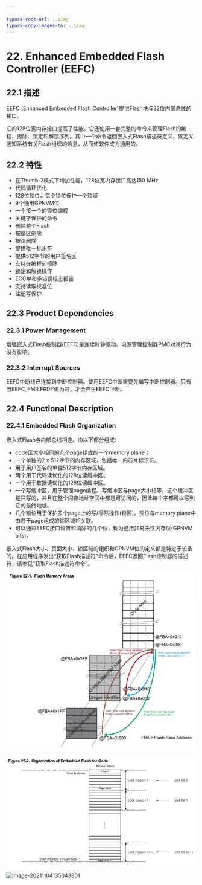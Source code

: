 ```yaml
---

typora-root-url: ..\img
typora-copy-images-to: ..\img
---
```


# 22. Enhanced Embedded Flash Controller (EEFC)

## 22.1 描述

EEFC (Enhanced Embedded Flash Controller)提供Flash块与32位内部总线的接口。

它的128位宽内存接口提高了性能。它还使用一套完整的命令来管理Flash的编程、擦除、锁定和解锁序列。其中一个命令返回嵌入式Flash描述符定义，该定义通知系统有关Flash组织的信息，从而使软件成为通用的。

## 22.2 特性

- 在Thumb-2模式下增加性能，128位宽内存接口高达150 MHz
- 代码循环优化
- 128位锁位，每个锁位保护一个锁域
- 9个通用GPNVM位
- 一个接一个的锁位编程
- 关键字保护的命令
- 删除整个Flash
- 按扇区删除
- 按页删除
- 提供唯一标识符
- 提供512字节的用户签名区
- 支持在编程前擦除
- 锁定和解锁操作
- ECC单和多错误标志报告
- 支持读取校准位
- 注册写保护

## 22.3 Product Dependencies

### 22.3.1 Power Management

增强嵌入式Flash控制器(EEFC)是连续时钟驱动。电源管理控制器PMC对其行为没有影响。

### 22.3.2 Interrupt Sources

EEFC中断线已连接到中断控制器。使用EEFC中断需要先编写中断控制器。只有当EEFC_FMR.FRDY值为时，才会产生EEFC中断。

## 22.4 Functional Description

### 22.4.1 Embedded Flash Organization

嵌入式Flash与内部总线相连。由以下部分组成:

- code区大小相同的几个page组成的一个memory plane；
- 一个单独的2 x 512字节的内存区域，包括唯一的芯片标识符。
- 用于用户签名的单独512字节内存区域。
- 两个用于代码读优化的128位读缓冲区。
- 一个用于数据读优化的128位读缓冲区。
- 一个写缓冲区，用于管理page编程。写缓冲区与page大小相等。这个缓冲区是只写的，并且在整个闪存地址空间中都是可访问的，因此每个字都可以写到它的最终地址。
- 几个锁位用于保护多个page上的写/擦除操作(锁区)。锁位与memory plane中由若干page组成的锁区域相关联。
- 可以通过EEFC接口设置和清除的几个位，称为通用非易失性内存位(GPNVM bits)。

嵌入式Flash大小、页面大小、锁区域的组织和GPNVM位的定义都是特定于设备的。在应用程序发出“获取Flash描述符”命令后，EEFC返回Flash控制器的描述符，请参见“获取Flash描述符命令”。

![1](../img/image-20211104110629748.png)

![2](../img/image-20211104111626305.png)



![image-20211104135043801](/image-20211104135043801.png)

